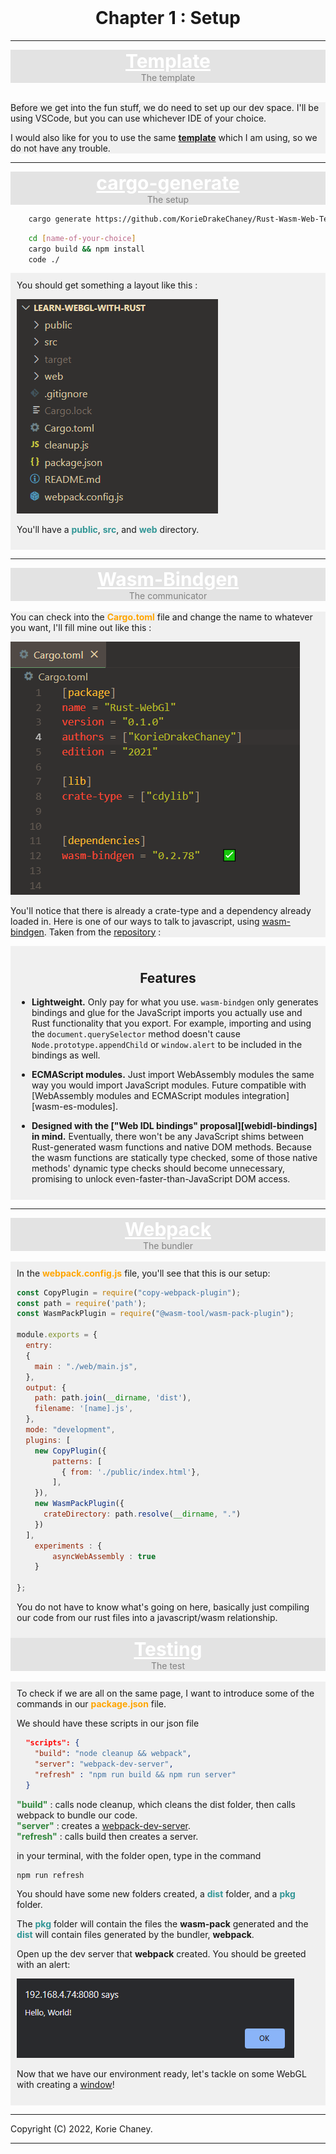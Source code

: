 <br>
<h1 style = "text-align: center;"> Chapter 1 : Setup </h1>

--- 
<div style = "background-color : rgba(0, 0, 0, 0.1); text-align: center; ">
<span style="font-size : 30px;"><b><a style="color:white;" target ="_blank" href="https://github.com/cargo-generate/cargo-generate">Template</a></b></span>
<br>
<span style="color:grey">The template</span>
</div>

<br>
<div style = "background-color : rgba(0, 0, 0, 0.05);">

Before we get into the fun stuff, we do need to set up our dev space.
I'll be using VSCode, but you can use whichever IDE of your choice.

I would also like for you to use the same <a target="_blank" href="https://github.com/KorieDrakeChaney/Rust-Wasm-Web-Template"><b>template</b></a> which I am using, so we do not have any trouble. 
</div>

---

<div style = "background-color : rgba(0, 0, 0, 0.1); text-align: center; ">
<span style="font-size : 30px;"><b><a style="color:white;" target ="_blank" href="https://github.com/cargo-generate/cargo-generate">cargo-generate</a></b></span>
<br>
<span style="color:grey">The setup</span>
</div>

``` bash
    cargo generate https://github.com/KorieDrakeChaney/Rust-Wasm-Web-Template.git
```

``` bash
    cd [name-of-your-choice]
    cargo build && npm install
    code ./
```
<div style = "padding:2%;background-color : rgba(0, 0, 0, 0.05);">
You should get something a layout like this :

![screenshot](./c1-s0.png)

You'll have a <b style="color:rgba(50, 150, 150, 1);">public</b>, <b style="color:rgba(50, 150, 150, 1);">src</b>, and <b style="color:rgba(50, 150, 150, 1);">web</b> directory. 
</div>

---
<div style = "background-color : rgba(0, 0, 0, 0.1); text-align: center; ">
<span style="font-size : 30px;"><b><a style="color:white;" target ="_blank" href="https://github.com/rustwasm/wasm-bindgen">Wasm-Bindgen</a></b></span>
<br>
<span style="color:grey">The communicator</span>
</div>
<br>
<div style = "background-color : rgba(0, 0, 0, 0.05);">
You can check into the <b style="color:orange">Cargo.toml</b> file and change the name to whatever you want, I'll fill mine out like this :

![screenshot](./c1-s1.png)

You'll notice that there is already a crate-type and a dependency already loaded in. 
Here is one of our ways to talk to javascript, using [wasm-bindgen](https://rustwasm.github.io/wasm-bindgen/). Taken from the [repository](https://github.com/rustwasm/wasm-bindgen) :
</div>

<div style = "padding:2%;background-color : rgba(0, 0, 0, 0.05);">
<h2 style="text-align:center"> <b>Features</b> </h2>

* **Lightweight.** Only pay for what you use. `wasm-bindgen` only generates
  bindings and glue for the JavaScript imports you actually use and Rust
  functionality that you export. For example, importing and using the
  `document.querySelector` method doesn't cause `Node.prototype.appendChild` or
  `window.alert` to be included in the bindings as well.

* **ECMAScript modules.** Just import WebAssembly modules the same way you would
  import JavaScript modules. Future compatible with [WebAssembly modules and
  ECMAScript modules integration][wasm-es-modules].

* **Designed with the ["Web IDL bindings" proposal][webidl-bindings] in mind.**
  Eventually, there won't be any JavaScript shims between Rust-generated wasm
  functions and native DOM methods. Because the wasm functions are statically
  type checked, some of those native methods' dynamic type checks should become
  unnecessary, promising to unlock even-faster-than-JavaScript DOM access.
</div>

---

<div style = "background-color : rgba(0, 0, 0, 0.1); text-align: center; ">
<span style="font-size : 30px;"><b><a style="color:white;" target ="_blank" href="https://webpack.js.org/">Webpack</a></b></span>
<br>
<span style="color:grey">The bundler</span>
</div>
<br>
<div style = "padding:2%;background-color : rgba(0, 0, 0, 0.05);">
In the <b style="color : orange">webpack.config.js</b> file, you'll see that this is our setup:

``` javascript
const CopyPlugin = require("copy-webpack-plugin");
const path = require('path');
const WasmPackPlugin = require("@wasm-tool/wasm-pack-plugin");

module.exports = {
  entry: 
  {
    main : "./web/main.js",
  },
  output: {
    path: path.join(__dirname, 'dist'),
    filename: '[name].js',
  },
  mode: "development",
  plugins: [
    new CopyPlugin({
        patterns: [
          { from: './public/index.html'},
        ],
    }), 
    new WasmPackPlugin({
      crateDirectory: path.resolve(__dirname, ".")
    })
  ],
    experiments : {
        asyncWebAssembly : true
    }

};

```

You do not have to know what's going on here, basically just compiling our code from our rust files into a javascript/wasm relationship.
</div>

<div style = "background-color : rgba(0, 0, 0, 0.1); text-align: center; ">
<span style="font-size : 30px;"><b><a style="color:white;" target ="_blank" href="https://webpack.js.org/">Testing</a></b></span>
<br>
<span style="color:grey">The test</span>
</div>
<br>
<div style = "padding:2%;background-color : rgba(0, 0, 0, 0.05);">
To check if we are all on the same page, I want to introduce some of the commands in our <b style="color : orange">package.json</b> file. 

We should have these scripts in our json file

```json 
  "scripts": {
    "build": "node cleanup && webpack",
    "server": "webpack-dev-server",
    "refresh" : "npm run build && npm run server"
  }
```
<b style="color : rgba(50, 135, 61, 1)">"build"</b> : calls node cleanup, which cleans the dist folder, then calls webpack to bundle our code.
<br>
<b style="color : rgba(50, 135, 61, 1)">"server"</b> : creates a <a target="_blank" href="https://webpack.js.org/configuration/dev-server/">webpack-dev-server</a>.
<br>
<b style="color : rgba(50, 135, 61, 1)">"refresh"</b> : calls build then creates a server.

in your terminal, with the folder open, type in the command 

```bash
npm run refresh
```

You should have some new folders created, a <b style="color:rgba(50, 150, 150, 1);">dist</b> folder, and a <b style="color:rgba(50, 150, 150, 1);">pkg</b> folder.

The <b style="color:rgba(50, 150, 150, 1);">pkg</b> folder will contain the files the <b>wasm-pack</b> generated and the <b style="color:rgba(50, 150, 150, 1);">dist</b> will contain files generated by the bundler, <b>webpack</b>.

Open up the dev server that <b>webpack</b> created. You should be greeted with an alert:

![screenshot](./c1-s2.png)

Now that we have our environment ready, let's tackle on some WebGL with creating a <a href="./chapter_2.html">window</a>!

</div>

---

Copyright (C) 2022, Korie Chaney.

---

